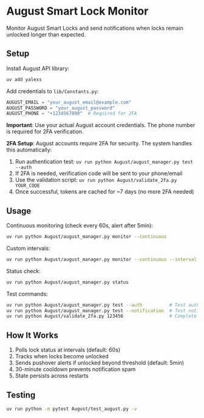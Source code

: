 # August Smart Lock Monitor

Monitor August Smart Locks and send notifications when locks remain unlocked longer than expected.

## Setup

Install August API library:
```bash
uv add yalexs
```

Add credentials to `lib/Constants.py`:
```python
AUGUST_EMAIL = "your_august_email@example.com"
AUGUST_PASSWORD = "your_august_password"
AUGUST_PHONE = "+1234567890"  # Required for 2FA
```

**Important**: Use your actual August account credentials. The phone number is required for 2FA verification.

**2FA Setup**: August accounts require 2FA for security. The system handles this automatically:
1. Run authentication test: `uv run python August/august_manager.py test --auth`
2. If 2FA is needed, verification code will be sent to your phone/email
3. Use the validation script: `uv run python August/validate_2fa.py YOUR_CODE`
4. Once successful, tokens are cached for ~7 days (no more 2FA needed)

## Usage

Continuous monitoring (check every 60s, alert after 5min):
```bash
uv run python August/august_manager.py monitor --continuous
```

Custom intervals:
```bash
uv run python August/august_manager.py monitor --continuous --interval 30 --threshold 3
```

Status check:
```bash
uv run python August/august_manager.py status
```

Test commands:
```bash
uv run python August/august_manager.py test --auth          # Test authentication
uv run python August/august_manager.py test --notification  # Test notifications
uv run python August/validate_2fa.py 123456                 # Complete 2FA with code
```

## How It Works

1. Polls lock status at intervals (default: 60s)
2. Tracks when locks become unlocked
3. Sends pushover alerts if unlocked beyond threshold (default: 5min)
4. 30-minute cooldown prevents notification spam
5. State persists across restarts

## Testing

```bash
uv run python -m pytest August/test_august.py -v
```